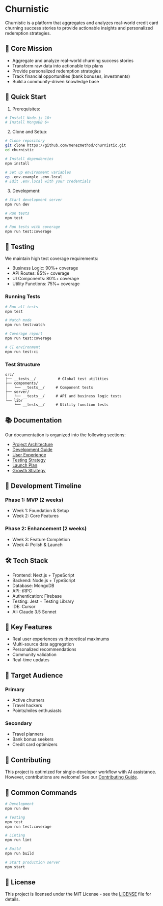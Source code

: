 # Churnistic

Churnistic is a platform that aggregates and analyzes real-world credit card churning success stories to provide actionable insights and personalized redemption strategies.

## 🎯 Core Mission

- Aggregate and analyze real-world churning success stories
- Transform raw data into actionable trip plans
- Provide personalized redemption strategies
- Track financial opportunities (bank bonuses, investments)
- Build a community-driven knowledge base

## 🎁 Quick Start

1. Prerequisites:
```bash
# Install Node.js 18+
# Install MongoDB 6+
```

2. Clone and Setup:
```bash
# Clone repository
git clone https://github.com/menezmethod/churnistic.git
cd churnistic

# Install dependencies
npm install

# Set up environment variables
cp .env.example .env.local
# Edit .env.local with your credentials
```

3. Development:
```bash
# Start development server
npm run dev

# Run tests
npm test

# Run tests with coverage
npm run test:coverage
```

## 🧪 Testing

We maintain high test coverage requirements:

- Business Logic: 90%+ coverage
- API Routes: 85%+ coverage
- UI Components: 80%+ coverage
- Utility Functions: 75%+ coverage

### Running Tests

```bash
# Run all tests
npm test

# Watch mode
npm run test:watch

# Coverage report
npm run test:coverage

# CI environment
npm run test:ci
```

### Test Structure

```
src/
├── __tests__/          # Global test utilities
├── components/
│   └── __tests__/     # Component tests
├── server/
│   └── __tests__/     # API and business logic tests
└── lib/
    └── __tests__/     # Utility function tests
```

## 📚 Documentation

Our documentation is organized into the following sections:

- [Project Architecture](docs/architecture/README.md)
- [Development Guide](docs/development/README.md)
- [User Experience](docs/user-experience/README.md)
- [Testing Strategy](docs/testing/README.md)
- [Launch Plan](docs/launch/README.md)
- [Growth Strategy](docs/growth/README.md)

## 🚀 Development Timeline

### Phase 1: MVP (2 weeks)
- Week 1: Foundation & Setup
- Week 2: Core Features

### Phase 2: Enhancement (2 weeks)
- Week 3: Feature Completion
- Week 4: Polish & Launch

## 🛠 Tech Stack

- Frontend: Next.js + TypeScript
- Backend: Node.js + TypeScript
- Database: MongoDB
- API: tRPC
- Authentication: Firebase
- Testing: Jest + Testing Library
- IDE: Cursor
- AI: Claude 3.5 Sonnet

## 🔑 Key Features

- Real user experiences vs theoretical maximums
- Multi-source data aggregation
- Personalized recommendations
- Community validation
- Real-time updates

## 👥 Target Audience

### Primary
- Active churners
- Travel hackers
- Points/miles enthusiasts

### Secondary
- Travel planners
- Bank bonus seekers
- Credit card optimizers

## 📅 Contributing

This project is optimized for single-developer workflow with AI assistance. However, contributions are welcome! See our [Contributing Guide](docs/development/CONTRIBUTING.md).

## 📝 Common Commands

```bash
# Development
npm run dev

# Testing
npm test
npm run test:coverage

# Linting
npm run lint

# Build
npm run build

# Start production server
npm start
```

## 📄 License

This project is licensed under the MIT License - see the [LICENSE](LICENSE) file for details. 